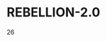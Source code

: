 # REBELLION-2.0                                                                                                          

26
